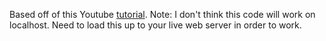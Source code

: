 Based off of this Youtube [tutorial](https://www.youtube.com/watch?v=82k6r4TMsIM&t=232s).
Note: I don't think this code will work on localhost. Need to load this up to your live web server in order to work.